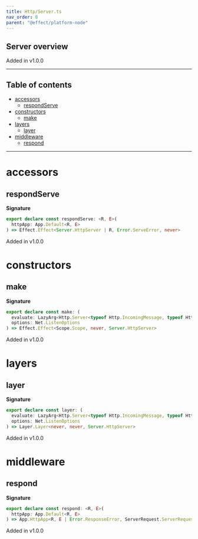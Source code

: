 ```yaml
---
title: Http/Server.ts
nav_order: 8
parent: "@effect/platform-node"
---
```


## Server overview

Added in v1.0.0

---

<h2 class="text-delta">Table of contents</h2>

- [accessors](#accessors)
  - [respondServe](#respondserve)
- [constructors](#constructors)
  - [make](#make)
- [layers](#layers)
  - [layer](#layer)
- [middleware](#middleware)
  - [respond](#respond)

---

# accessors

## respondServe

**Signature**

```ts
export declare const respondServe: <R, E>(
  httpApp: App.Default<R, E>
) => Effect.Effect<Server.HttpServer | R, Error.ServeError, never>
```

Added in v1.0.0

# constructors

## make

**Signature**

```ts
export declare const make: (
  evaluate: LazyArg<Http.Server<typeof Http.IncomingMessage, typeof Http.ServerResponse>>,
  options: Net.ListenOptions
) => Effect.Effect<Scope.Scope, never, Server.HttpServer>
```

Added in v1.0.0

# layers

## layer

**Signature**

```ts
export declare const layer: (
  evaluate: LazyArg<Http.Server<typeof Http.IncomingMessage, typeof Http.ServerResponse>>,
  options: Net.ListenOptions
) => Layer.Layer<never, never, Server.HttpServer>
```

Added in v1.0.0

# middleware

## respond

**Signature**

```ts
export declare const respond: <R, E>(
  httpApp: App.Default<R, E>
) => App.HttpApp<R, E | Error.ResponseError, ServerRequest.ServerRequest, ServerResponse.ServerResponse.NonEffectBody>
```

Added in v1.0.0
